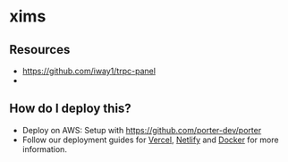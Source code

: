 # xims


## Resources
- <https://github.com/iway1/trpc-panel>
- 

## How do I deploy this?

- Deploy on AWS: Setup with <https://github.com/porter-dev/porter>
- Follow our deployment guides for [Vercel](https://create.t3.gg/en/deployment/vercel), [Netlify](https://create.t3.gg/en/deployment/netlify) and [Docker](https://create.t3.gg/en/deployment/docker) for more information.
